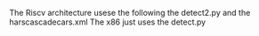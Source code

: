The Riscv architecture usese the following the detect2.py and the harscascadecars.xml
The x86 just uses the detect.py
